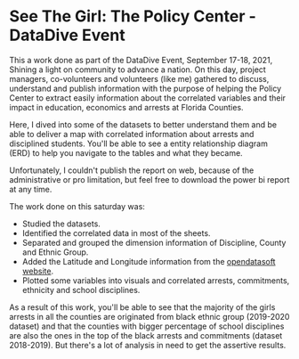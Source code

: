 # See The Girl: The Policy Center - DataDive Event 

This a work done as part of the DataDive Event, September 17-18, 2021, Shining a light on community to advance a nation. On this day, project managers, co-volunteers and volunteers (like me) gathered to discuss, understand and publish information with the purpose of helping the Policy Center to extract easily information about the correlated variables and their impact in education, economics and arrests at Florida Counties.

Here, I dived into some of the datasets to better understand them and be able to deliver a map with correlated information about arrests and disciplined students. You'll be able to see a entity relationship diagram (ERD) to help you navigate to the tables and what they became.

Unfortunately, I couldn't publish the report on web, because of the administrative or pro limitation, but feel free to download the power bi report at any time. 

The work done on this saturday was:

* Studied the datasets.
* Identified the correlated data in most of the sheets.
* Separated and grouped the dimension information of Discipline, County and Ethnic Group.
* Added the Latitude and Longitude information from the [opendatasoft website](https://public.opendatasoft.com/explore/dataset/us-county-boundaries).
* Plotted some variables into visuals and correlated arrests, commitments, ethnicity and school disciplines.

As a result of this work, you'll be able to see that the majority of the girls arrests in all the counties are originated from black ethnic group (2019-2020 dataset) and that the counties with bigger percentage of school disciplines are also the ones in the top of the black arrests and commitments (dataset 2018-2019). But there's a lot of analysis in need to get the assertive results.